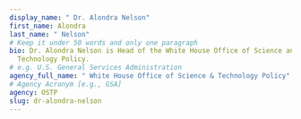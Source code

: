 ```yaml
---
display_name: " Dr. Alondra Nelson"
first_name: Alondra
last_name: " Nelson"
# Keep it under 50 words and only one paragraph
bio: Dr. Alondra Nelson is Head of the White House Office of Science and
  Technology Policy.
# e.g. U.S. General Services Administration
agency_full_name: " White House Office of Science & Technology Policy"
# Agency Acronym [e.g., GSA]
agency: OSTP
slug: dr-alondra-nelson
---
```

